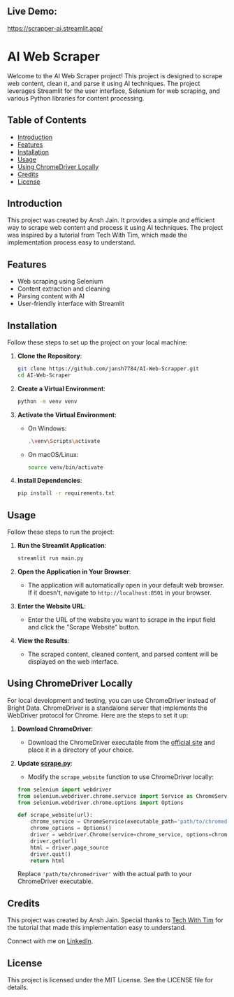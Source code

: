 
## Live Demo:
https://scrapper-ai.streamlit.app/

# AI Web Scraper

Welcome to the AI Web Scraper project! This project is designed to scrape web content, clean it, and parse it using AI techniques. The project leverages Streamlit for the user interface, Selenium for web scraping, and various Python libraries for content processing.

## Table of Contents
- [Introduction](#introduction)
- [Features](#features)
- [Installation](#installation)
- [Usage](#usage)
- [Using ChromeDriver Locally](#using-chromedriver-locally)
- [Credits](#credits)
- [License](#license)

## Introduction

This project was created by Ansh Jain. It provides a simple and efficient way to scrape web content and process it using AI techniques. The project was inspired by a tutorial from Tech With Tim, which made the implementation process easy to understand.

## Features

- Web scraping using Selenium
- Content extraction and cleaning
- Parsing content with AI
- User-friendly interface with Streamlit

## Installation

Follow these steps to set up the project on your local machine:

1. **Clone the Repository**:
    ```sh
    git clone https://github.com/jansh7784/AI-Web-Scrapper.git
    cd AI-Web-Scraper
    ```

2. **Create a Virtual Environment**:
    ```sh
    python -m venv venv
    ```

3. **Activate the Virtual Environment**:
    - On Windows:
        ```sh
        .\venv\Scripts\activate
        ```
    - On macOS/Linux:
        ```sh
        source venv/bin/activate
        ```

4. **Install Dependencies**:
    ```sh
    pip install -r requirements.txt
    ```

## Usage

Follow these steps to run the project:

1. **Run the Streamlit Application**:
    ```sh
    streamlit run main.py
    ```

2. **Open the Application in Your Browser**:
    - The application will automatically open in your default web browser. If it doesn't, navigate to `http://localhost:8501` in your browser.

3. **Enter the Website URL**:
    - Enter the URL of the website you want to scrape in the input field and click the "Scrape Website" button.

4. **View the Results**:
    - The scraped content, cleaned content, and parsed content will be displayed on the web interface.

## Using ChromeDriver Locally

For local development and testing, you can use ChromeDriver instead of Bright Data. ChromeDriver is a standalone server that implements the WebDriver protocol for Chrome. Here are the steps to set it up:

1. **Download ChromeDriver**:
    - Download the ChromeDriver executable from the [official site](https://sites.google.com/a/chromium.org/chromedriver/downloads) and place it in a directory of your choice.

2. **Update [scrape.py](http://_vscodecontentref_/1)**:
    - Modify the `scrape_website` function to use ChromeDriver locally:
    ```python
    from selenium import webdriver
    from selenium.webdriver.chrome.service import Service as ChromeService
    from selenium.webdriver.chrome.options import Options

    def scrape_website(url):
        chrome_service = ChromeService(executable_path='path/to/chromedriver')
        chrome_options = Options()
        driver = webdriver.Chrome(service=chrome_service, options=chrome_options)
        driver.get(url)
        html = driver.page_source
        driver.quit()
        return html
    ```

    Replace `'path/to/chromedriver'` with the actual path to your ChromeDriver executable.

## Credits

This project was created by Ansh Jain. Special thanks to [Tech With Tim](https://www.youtube.com/watch?v=Oo8-nEuDBkk&ab_channel=TechWithTim) for the tutorial that made this implementation easy to understand.

Connect with me on [LinkedIn](https://linkedin.com/in/ansh--jain).

## License

This project is licensed under the MIT License. See the LICENSE file for details.



